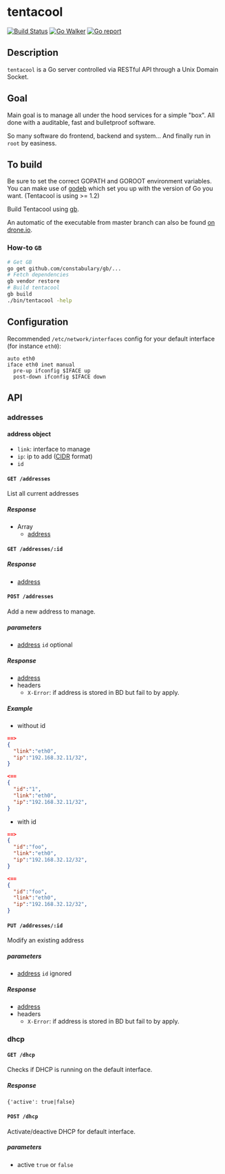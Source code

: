 # tentacool
[![Build Status](https://drone.io/github.com/optiflows/tentacool/status.png)](https://drone.io/github.com/optiflows/tentacool/latest)
[![Go Walker](https://img.shields.io/badge/GoWalker-Doc-blue.svg?style=flat)](https://gowalker.org/github.com/optiflows/tentacool)
[![Go report](http://goreportcard.com/badge/optiflows/tentacool)](http://goreportcard.com/report/optiflows/tentacool)


## Description

`tentacool` is a Go server controlled via RESTful API through a Unix Domain Socket.

## Goal

Main goal is to manage all under the hood services for a simple "box".
All done with a auditable, fast and bulletproof software.

So many software do frontend, backend and system... And finally run in `root` by easiness.

## To build

Be sure to set the correct GOPATH and GOROOT environment variables.
You can make use of [godeb](https://github.com/niemeyer/godeb) which set you up with the version of Go you want. (Tentacool is using >= 1.2)

Build Tentacool using [gb](https://getgb.io/).

An automatic of the executable from master branch can also be found [on drone.io](https://drone.io/github.com/optiflows/tentacool/files).

### How-to `GB`

```bash
# Get GB
go get github.com/constabulary/gb/...
# Fetch dependencies
gb vendor restore
# Build tentacool
gb build
./bin/tentacool -help
```

## Configuration

Recommended `/etc/network/interfaces` config for your default interface (for instance `eth0`):
```
auto eth0
iface eth0 inet manual
  pre-up ifconfig $IFACE up
  post-down ifconfig $IFACE down
```

## API

### addresses

#### <a name="address"></a>address object

* `link`: interface to manage
* `ip`: ip to add ([CIDR](http://en.wikipedia.org/wiki/Classless_Inter-Domain_Routing) format)
* `id`

#### `GET /addresses`

List all current addresses

##### Response

* Array
  * [address](#address)


#### `GET /addresses/:id`

##### Response

* [address](#address)

#### `POST /addresses`

Add a new address to manage.

##### parameters

* [address](#address)
`id` optional

##### Response

* [address](#address)
* headers
  * `X-Error`: if address is stored in BD but fail to by apply.

##### Example

* without id
```json
==>
{
  "link":"eth0",
  "ip":"192.168.32.11/32",
}
```
```json
<==
{
  "id":"1",
  "link":"eth0",
  "ip":"192.168.32.11/32",
}
```
* with id
```json
==>
{
  "id":"foo",
  "link":"eth0",
  "ip":"192.168.32.12/32",
}
```
```json
<==
{
  "id":"foo",
  "link":"eth0",
  "ip":"192.168.32.12/32",
}
```

#### `PUT /addresses/:id`

Modify an existing address

##### parameters

* [address](#address)
`id` ignored

##### Response

* [address](#address)
* headers
  * `X-Error`: if address is stored in BD but fail to by apply.


### dhcp

#### `GET /dhcp`

Checks if DHCP is running on the default interface.

##### Response

`{'active': true|false}`

#### `POST /dhcp`

Activate/deactive DHCP for default interface.

##### parameters

* active `true` or `false`
